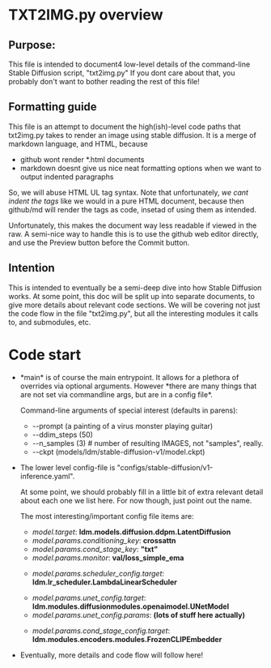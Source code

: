 # TXT2IMG.py overview

## Purpose:

This file is intended to document4 low-level details of the command-line Stable Diffusion script, "txt2img.py"
If you dont care about that, you probably don't want to bother reading the rest of this file!

## Formatting guide
This file is an attempt to document the high(ish)-level code paths that txt2img.py takes to render an image using stable diffusion.
It is a merge of markdown language, and HTML, because
* github wont render *.html documents
* markdown doesnt give us nice neat formatting options when we want to output indented paragraphs

So, we will abuse HTML UL tag syntax. Note that unfortunately, *we cant indent the tags* like we would in a pure HTML document,
because then github/md will render the tags as code, insetad of using them as intended.

Unfortunately, this makes the document way less readable if viewed in the raw.
A semi-nice way  to handle this is to use the github web editor directly, and use the Preview button before the Commit button.

## Intention

This is intended to eventually be a semi-deep dive into how Stable Diffusion works.
At some point, this doc will be split up into separate documents, to give more details about relevant code sections.
We will be covering not just the code flow in the file "txt2img.py", but all the interesting modules it calls to, and submodules, etc.

# Code start

<UL>
<LI> *main* is of course the main entrypoint. It allows for a plethora of overrides via optional arguments. However
*there are many things that are not set via commandline args, but are in a config file*.<p>
Command-line arguments of special interest (defaults in parens):
<UL>
<LI> --prompt (a painting of a virus monster playing guitar)
<LI> --ddim_steps (50)
<LI> --n_samples (3)  # number of resulting IMAGES, not "samples", really.
<LI> --ckpt (models/ldm/stable-diffusion-v1/model.ckpt) 
<P></P>
<P></P>
</LI>
</UL>

<LI> The lower level config-file is "configs/stable-diffusion/v1-inference.yaml".<P>
At some point, we should probably
fill in a little bit of extra relevant detail about each one we list here. For now though, just point out the name.
<P>
The most interesting/important config file items are:
<UL>
<LI> <I>model.target</I>: <B>ldm.models.diffusion.ddpm.LatentDiffusion</B></LI>
<LI> <I>model.params.conditioning_key</I>: <B>crossattn</B></LI>
<LI> <I>model.params.cond_stage_key</I>: <B>"txt"</B></LI>
<LI> <I>model.params.monitor</I>: <B>val/loss_simple_ema</B><P>

<LI> <I>model.params.scheduler_config.target</I>: <B>ldm.lr_scheduler.LambdaLinearScheduler</B><P>

<LI> <I>model.params.unet_config.target</I>: <B>ldm.modules.diffusionmodules.openaimodel.UNetModel</B>
<LI> <I>model.params.unet_config.params</I>: <B>(lots of stuff here actually)</B><P>

<LI> <I>model.params.cond_stage_config.target</I>: <B>ldm.modules.encoders.modules.FrozenCLIPEmbedder</B><P>

</UL>

<LI> Eventually, more details and code flow will follow here!
</UL> 
